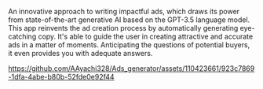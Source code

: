 An innovative approach to writing impactful ads, which draws its power from state-of-the-art generative AI based on the GPT-3.5 language model. This app reinvents the ad creation process by automatically generating eye-catching copy. It's able to guide the user in creating attractive and accurate ads in a matter of moments. Anticipating the questions of potential buyers, it even provides you with adequate answers.





https://github.com/AAyachi328/Ads_generator/assets/110423661/923c7869-1dfa-4abe-b80b-52fde0e92f44

